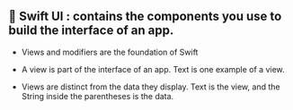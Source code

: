 ## 📀 Swift UI : contains the components you use to build the interface of an app.

- Views and modifiers are the foundation of Swift

- A view is part of the interface of an app. Text is one example of a view.

- Views are distinct from the data they display. Text is the view, and the String inside the parentheses is the data.
